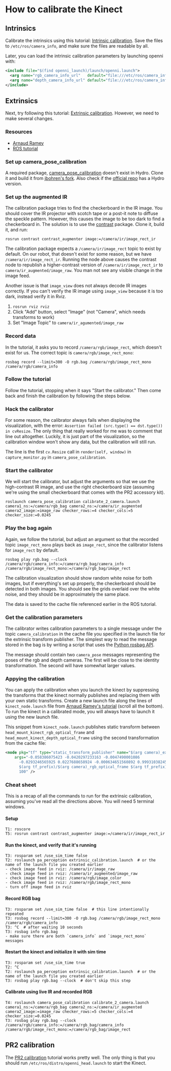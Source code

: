 # How to calibrate the Kinect

## Intrinsics
Calibrate the intrinsics using this tutorial: [Intrinsic calibration](http://wiki.ros.org/openni_launch/Tutorials/IntrinsicCalibration). Save the files to `/etc/ros/camera_info`, and make sure the files are readable by all.

Later, you can load the intrinsic calibration parameters by launching openni with:
```xml
<include file="$(find openni_launch)/launch/openni.launch">
  <arg name="rgb_camera_info_url"   default="file:///etc/ros/camera_info/rgb_A00362A08919053A.yaml" />
  <arg name="depth_camera_info_url" default="file:///etc/ros/camera_info/depth_A00362A08919053A.yaml" />
</include>
```

## Extrinsics
Next, try following this tutorial: [Extrinsic calibration](http://wiki.ros.org/openni_launch/Tutorials/ExtrinsicCalibration). However, we need to make several changes.

### Resources
- [Arnaud Ramey](https://sites.google.com/site/rameyarnaud/research/ros/kinect-calibration)
- [ROS tutorial](http://wiki.ros.org/openni_launch/Tutorials/ExtrinsicCalibration)

### Set up camera_pose_calibration
A required package, [camera_pose_calibration](http://wiki.ros.org/camera_pose_calibration) doesn't exist in Hydro. Clone it and build it from [jbohren's fork](https://github.com/jbohren-forks/camera_pose/tree/hydro-devel). Also check if the [official repo](https://github.com/ros-perception/camera_pose) has a Hydro version.

### Set up the augmented IR
The calibration package tries to find the checkerboard in the IR image. You should cover the IR projector with scotch tape or a post-it note to diffuse the speckle pattern. However, this causes the image to be too dark to find a checkerboard in. The solution is to use the [contrast](https://github.com/hcrlab/contrast/tree/master) package. Clone it, build it, and run:

```
rosrun contrast contrast_augmenter image:=/camera/ir/image_rect_ir
```

The calibration package expects a `/camera/ir/image_rect` topic to exist by default. On our robot, that doesn't exist for some reason, but we have `/camera/ir/image_rect_ir`. Running the node above causes the contrast node to republish a higher-contrast version of `/camera/ir/image_rect_ir` to `camera/ir_augmented/image_raw`. You man not see any visible change in the image feed.

Another issue is that `image_view` does not always decode IR images correctly. If you can't verify the IR image using `image_view` because it is too dark, instead verify it in Rviz.

1. `rosrun rviz rviz`
2. Click "Add" button, select "Image" (not "Camera", which needs transforms to work)
3. Set "Image Topic" to `camera/ir_agumented/image_raw`

### Record data
In the tutorial, it asks you to record `/camera/rgb/image_rect`, which doesn't exist for us. The correct topic is `camera/rgb/image_rect_mono`:

```rosbag record --limit=300 -O rgb.bag /camera/rgb/image_rect_mono /camera/rgb/camera_info```

### Follow the tutorial
Follow the tutorial, stopping when it says "Start the calibrator." Then come back and finish the calibration by following the steps below.

### Hack the calibrator
For some reason, the calibrator always fails when displaying the visualization, with the error: `Assertion failed (src.type() == dst.type()) in cvResize`. The only thing that really worked for me was to comment that line out altogether. Luckily, it is just part of the visualization, so the calibration window won't show any data, but the calibration will still run.

The line is the first `cv.Resize` call in `render(self, window)` in `capture_monitor.py` in `camera_pose_calibration`.

### Start the calibrator
We will start the calibrator, but adjust the arguments so that we use the high-contrast IR image, and use the right checkerboard size (assuming we're using the small checkerboard that comes with the PR2 accessory kit).
```
roslaunch camera_pose_calibration calibrate_2_camera.launch camera1_ns:=/camera/rgb_bag camera2_ns:=/camera/ir_augmented camera2_image:=image_raw checker_rows:=4 checker_cols:=5 checker_size:=0.0245
```

### Play the bag again
Again, we follow the tutorial, but adjust an argument so that the recorded topic `image_rect_mono` plays back as `image_rect`, since the calibrator listens for `image_rect` by default.
```
rosbag play rgb.bag --clock /camera/rgb/camera_info:=/camera/rgb_bag/camera_info /camera/rgb/image_rect_mono:=/camera/rgb_bag/image_rect
```

The calibration visualization should show random white noise for both images, but if everything's set up properly, the checkerboard should be detected in both images. You should see the grids overlaid over the white noise, and they should be in approximately the same place.

The data is saved to the cache file referenced earlier in the ROS tutorial.

### Get the calibration parameters
The calibrator writes calibration parameters to a single message under the topic `camera_calibration` in the cache file you specified in the launch file for the extrinsic transform publisher. The simplest way to read the message stored in the bag is by writing a script that uses the [Python rosbag API](http://wiki.ros.org/rosbag/Code%20API).

The message should contain two `camera_pose` messages representing the poses of the rgb and depth cameras. The first will be close to the identity transformation. The second will have somewhat larger values.


### Appying the calibration

You can apply the calibration when you launch the kinect by suppressing the transforms that the kinect normally publishes and replacing them with your own static transforms. Create a new launch file along the lines of `kinect_node.launch` file from [Arnaud Ramey's tutorial](https://sites.google.com/site/rameyarnaud/research/ros/kinect-calibration) (scroll all the bottom). To run the kinect in a calibrated mode, you will always have to launch it using the new launch file.

This snippet from `kinect_node.launch` publishes static transform between `head_mount_kinect_rgb_optical_frame` and `head_mount_kinect_depth_optical_frame` using the second transformation from the cache file:

```xml
<node pkg="tf" type="static_transform_publisher" name="$(arg camera)_extrinsic_calibration"
    args="-0.058386075423 -0.0420297233163 -0.0047490001086
      -0.0293246565925 0.0227688658924 -0.000634651560892 0.999310382453
      $(arg tf_prefix)/$(arg camera)_rgb_optical_frame $(arg tf_prefix)/$(arg camera)_depth_optical_frame
      100" />
```

### Cheat sheet
This is a recap of all the commands to run for the extrinsic calibration, assuming you've read all the directions above. You will need 5 terminal windows.

#### Setup
```
T1: roscore
T5: rosrun contrast contrast_augmenter image:=/camera/ir/image_rect_ir
```

#### Run the kinect, and verify that it's running
```
T3: rosparam set /use_sim_time false
T2: roslaunch pa_perception extrinsic_calibration.launch  # or the name of the launch file you created earlier
- check image feed in rviz: /camera/ir/image_raw
- check image feed in rviz: /camera/ir_augmented/image_raw
- check image feed in rviz: /camera/rgb/image_color
- check image feed in rviz: /camera/rgb/image_rect_mono
- turn off image feed in rviz
```

#### Record RGB bag
```
T3: rosparam set /use_sim_time false  # this line intentionally repeated
T3: rosbag record --limit=300 -O rgb.bag /camera/rgb/image_rect_mono /camera/rgb/camera_info
T3: ^C  # after waiting 10 seconds
T3: rosbag info rgb.bag
- make sure there are both `camera_info` and `image_rect_mono` messages
```

#### Restart the kinect and initialize it with sim time
```
T3: rosparam set /use_sim_time true
T2: ^C
T2: roslaunch pa_perception extrinsic_calibration.launch  # or the name of the launch file you created earlier
T3: rosbag play rgb.bag --clock  # don't skip this step
```

#### Calibrate using live IR and recorded RGB
```
T4: roslaunch camera_pose_calibration calibrate_2_camera.launch camera1_ns:=/camera/rgb_bag camera2_ns:=/camera/ir_augmented camera2_image:=image_raw checker_rows:=5 checker_cols:=4 checker_size:=0.0245
T3: rosbag play rgb.bag --clock /camera/rgb/camera_info:=/camera/rgb_bag/camera_info /camera/rgb/image_rect_mono:=/camera/rgb_bag/image_rect
```

## PR2 calibration
The [PR2 calibration](http://wiki.ros.org/pr2_calibration) tutorial works pretty well. The only thing is that you should run `/etc/ros/distro/openni_head.launch` to start the Kinect.

